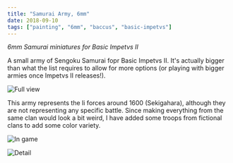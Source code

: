 ```yaml
---
title: "Samurai Army, 6mm"
date: 2018-09-10
tags: ["painting", "6mm", "baccus", "basic-impetvs"]
---
```


*6mm Samurai miniatures for Basic Impetvs II*

<!--more--> 

A small army of Sengoku Samurai fopr Basic Impetvs II. It's actually bigger than what the list requires to allow for more options (or playing with bigger armies once Impetvs II releases!).

![Full view](/img/sengoku_6mm_1.jpg)

This army represents the Ii forces around 1600 (Sekigahara), although they are not representing any specific battle. Since making everything from the same clan would look a bit weird, I have added some troops from fictional clans to add some color variety.


![In game](/img/sengoku_6mm_3.jpg)


![Detail](/img/sengoku_6mm_2.jpg)